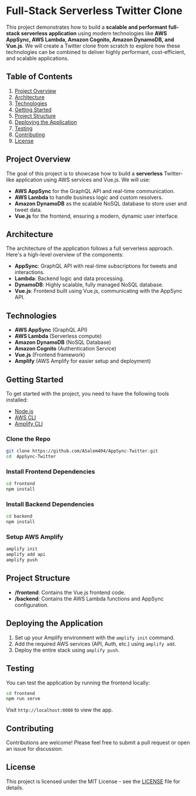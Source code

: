 # Full-Stack Serverless Twitter Clone

This project demonstrates how to build a **scalable and performant full-stack serverless application** using modern technologies like **AWS AppSync, AWS Lambda, Amazon Cognito, Amazon DynamoDB, and Vue.js**. We will create a Twitter clone from scratch to explore how these technologies can be combined to deliver highly performant, cost-efficient, and scalable applications.

## Table of Contents

1. [Project Overview](#project-overview)
2. [Architecture](#architecture)
3. [Technologies](#technologies)
4. [Getting Started](#getting-started)
5. [Project Structure](#project-structure)
6. [Deploying the Application](#deploying-the-application)
7. [Testing](#testing)
8. [Contributing](#contributing)
9. [License](#license)

## Project Overview

The goal of this project is to showcase how to build a **serverless** Twitter-like application using AWS services and Vue.js. We will use:

- **AWS AppSync** for the GraphQL API and real-time communication.
- **AWS Lambda** to handle business logic and custom resolvers.
- **Amazon DynamoDB** as the scalable NoSQL database to store user and tweet data.
- **Vue.js** for the frontend, ensuring a modern, dynamic user interface.

## Architecture

The architecture of the application follows a full serverless approach. Here's a high-level overview of the components:

- **AppSync**: GraphQL API with real-time subscriptions for tweets and interactions.
- **Lambda**: Backend logic and data processing.
- **DynamoDB**: Highly scalable, fully managed NoSQL database.
- **Vue.js**: Frontend built using Vue.js, communicating with the AppSync API.

## Technologies

- **AWS AppSync** (GraphQL API)
- **AWS Lambda** (Serverless compute)
- **Amazon DynamoDB** (NoSQL Database)
- **Amazon Cognito** (Authentication Service)
- **Vue.js** (Frontend framework)
- **Amplify** (AWS Amplify for easier setup and deployment)

## Getting Started

To get started with the project, you need to have the following tools installed:

- [Node.js](https://nodejs.org/)
- [AWS CLI](https://aws.amazon.com/cli/)
- [Amplify CLI](https://docs.amplify.aws/cli/start/install/)

### Clone the Repo

```bash
git clone https://github.com/ASalem404/AppSync-Twitter.git
cd  AppSync-Twitter
```

### Install Frontend Dependencies

```bash
cd frontend
npm install
```

### Install Backend Dependencies

```bash
cd backend
npm install
```

### Setup AWS Amplify

```bash
amplify init
amplify add api
amplify push
```

## Project Structure

- **/frontend**: Contains the Vue.js frontend code.
- **/backend**: Contains the AWS Lambda functions and AppSync configuration.

## Deploying the Application

1. Set up your Amplify environment with the `amplify init` command.
2. Add the required AWS services (API, Auth, etc.) using `amplify add`.
3. Deploy the entire stack using `amplify push`.

## Testing

You can test the application by running the frontend locally:

```bash
cd frontend
npm run serve
```

Visit `http://localhost:8080` to view the app.

## Contributing

Contributions are welcome! Please feel free to submit a pull request or open an issue for discussion.

## License

This project is licensed under the MIT License - see the [LICENSE](LICENSE) file for details.
